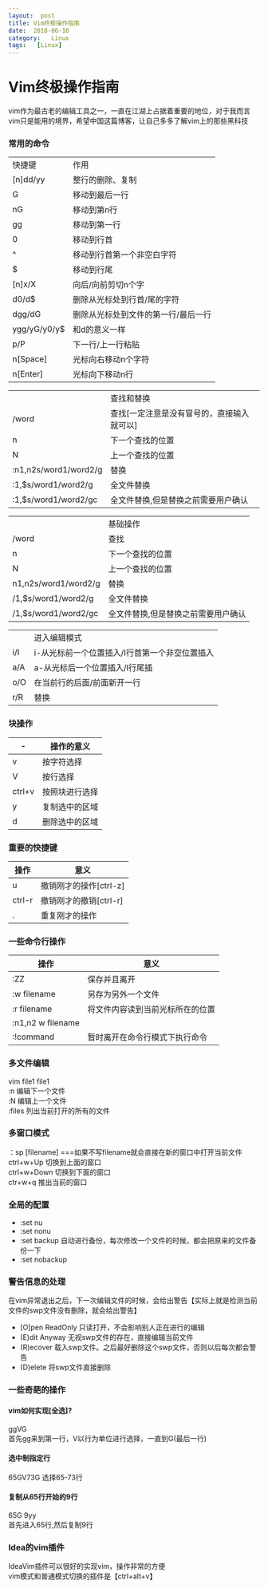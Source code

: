 ```yaml
---
layout:  post
title: Vim终极操作指南
date:  2018-06-10
category:   Linux
tags:   [Linux]
---
```


# Vim终极操作指南

vim作为最古老的编辑工具之一，一直在江湖上占据着重要的地位，对于我而言vim只是能用的境界，希望中国这篇博客，让自己多多了解vim上的那些黑科技

### 常用的命令
<table>
    <tr><td>快捷键</td><td>作用</td></tr>
    <tr><td>[n]dd/yy</td><td>整行的删除、复制</td></tr>
    <tr><td>G</td><td>移动到最后一行</td></tr>
    <tr><td>nG</td><td>移动到第n行</td></tr>
    <tr><td>gg</td><td>移动到第一行</td></tr>
    <tr><td>0</td><td>移动到行首</td></tr>
    <tr><td>^</td><td>移动到行首第一个非空白字符</td></tr>
    <tr><td>$</td><td>移动到行尾</td></tr>
    <tr><td>[n]x/X</td><td>向后/向前剪切n个字</td></tr>
    <tr><td>d0/d$</td><td>删除从光标处到行首/尾的字符</td></tr>
    <tr><td>dgg/dG</td><td>删除从光标处到文件的第一行/最后一行</td></tr>
    <tr><td>ygg/yG/y0/y$</td><td>和d的意义一样</td></tr>
    <tr><td>p/P</td><td>下一行/上一行粘贴</td></tr>
    <tr><td>n[Space]</td><td>光标向右移动n个字符</td></tr>
    <tr><td>n[Enter]</td><td>光标向下移动n行</td></tr>
</table>
<table>    
    <tr><td></td><td>查找和替换</td></tr>
    <tr><td>/word</td><td>查找[一定注意是没有冒号的，直接输入就可以]</td></tr>
    <tr><td>n</td><td>下一个查找的位置</td></tr>
    <tr><td>N</td><td>上一个查找的位置</td></tr>
    <tr><td>:n1,n2s/word1/word2/g</td><td>替换</td></tr>
    <tr><td>:1,$s/word1/word2/g</td><td>全文件替换</td></tr>
    <tr><td>:1,$s/word1/word2/gc</td><td>全文件替换,但是替换之前需要用户确认</td></tr>
</table>


<table>    
    <tr><td></td><td>基础操作</td></tr>
    <tr><td>/word</td><td>查找</td></tr>
    <tr><td>n</td><td>下一个查找的位置</td></tr>
    <tr><td>N</td><td>上一个查找的位置</td></tr>
    <tr><td>n1,n2s/word1/word2/g</td><td>替换</td></tr>
    <tr><td>/1,$s/word1/word2/g</td><td>全文件替换</td></tr>
    <tr><td>/1,$s/word1/word2/gc</td><td>全文件替换,但是替换之前需要用户确认</td></tr>
</table>


<table>    
    <tr><td></td><td>进入编辑模式</td></tr>
    <tr><td>i/I</td><td>i-从光标前一个位置插入/I行首第一个非空位置插入</td></tr>
    <tr><td>a/A</td><td>a-从光标后一个位置插入/I行尾插</td></tr>
    <tr><td>o/O</td><td>在当前行的后面/前面新开一行</td></tr>
    <tr><td>r/R</td><td>替换</td></tr>
</table>

### 块操作
| - | 操作的意义|
|------- | -------  |
|v|按字符选择 |
|V|  按行选择   |
|ctrl+v| 按照块进行选择 |
|y| 复制选中的区域 |
|d| 删除选中的区域 |

### 重要的快捷键

|操作|意义|
|---|---|
|u|撤销刚才的操作[ctrl-z]|
|ctrl-r|撤销刚才的撤销[ctrl-r]|
|.|重复刚才的操作|

### 一些命令行操作

|操作|意义|
|---|---|
|:ZZ|保存并且离开|
|:w filename|另存为另外一个文件|
|:r filename|将文件内容读到当前光标所在的位置|
|:n1,n2 w filename||
|:!command|暂时离开在命令行模式下执行命令|


### 多文件编辑
vim file1 file1    
:n 编辑下一个文件  
:N 编辑上一个文件  
:files 列出当前打开的所有的文件

### 多窗口模式
：sp [filename] ===如果不写filename就会直接在新的窗口中打开当前文件  
ctrl+w+Up  切换到上面的窗口  
ctrl+w+Down 切换到下面的窗口  
ctr+w+q   推出当前的窗口

### 全局的配置
- :set nu  
- :set nonu  
- :set backup 自动进行备份，每次修改一个文件的时候，都会把原来的文件备份一下
- :set nobackup

### 警告信息的处理
在vim异常退出之后，下一次编辑文件的时候，会给出警告【实际上就是检测当前文件的swp文件没有删除，就会给出警告】
- [O]pen ReadOnly 只读打开，不会影响别人正在进行的编辑
- (E)dit Anyway  无视swp文件的存在，直接编辑当前文件
- (R)ecover  载入swp文件。之后最好删除这个swp文件，否则以后每次都会警告
- (D)elete   将swp文件直接删除

### 一些奇葩的操作
#### vim如何实现[全选]?
ggVG   
首先gg来到第一行，V以行为单位进行选择，一直到G(最后一行)
#### 选中制指定行
65GV73G   选择65-73行
#### 复制从65行开始的9行
65G  9yy  
首先进入65行,然后复制9行
### Idea的vim插件
IdeaVim插件可以很好的实现vim，操作非常的方便  
vim模式和普通模式切换的插件是【ctrl+alt+v】







